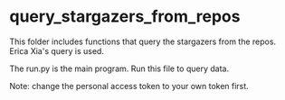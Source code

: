 # query_stargazers_from_repos

This folder includes functions that query the stargazers from the repos. Erica Xia's query is used.

The run.py is the main program. Run this file to query data.

Note: change the personal access token to your own token first.
